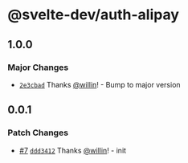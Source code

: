 # @svelte-dev/auth-alipay

## 1.0.0

### Major Changes

- [`2e3cbad`](https://github.com/willin/svelte-turbo/commit/2e3cbad2ec05f78d85ac721b4252c9a43d93f83a) Thanks [@willin](https://github.com/willin)! - Bump to major version

## 0.0.1

### Patch Changes

- [#7](https://github.com/willin/svelte-turbo/pull/7) [`ddd3412`](https://github.com/willin/svelte-turbo/commit/ddd34120ddbc56f822bf487fe85b1bccfe985bb0) Thanks [@willin](https://github.com/willin)! - init
